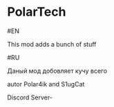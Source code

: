# PolarTech
#EN

This mod adds a bunch of stuff

#RU

Даный мод добовляет кучу всего

autor Polar4ik and S1ugCat

Discord Server-
